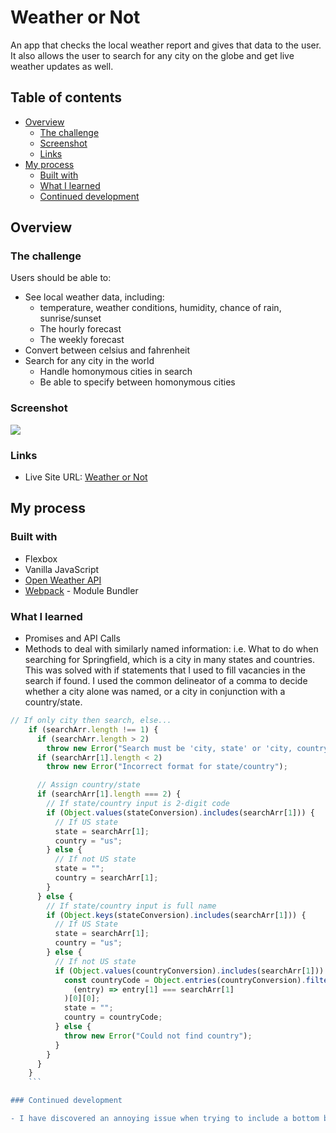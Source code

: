 # Weather or Not

An app that checks the local weather report and gives that data to the user. It also allows the user to search for any city on the globe and get live weather updates as well.

## Table of contents

- [Overview](#overview)
  - [The challenge](#the-challenge)
  - [Screenshot](#screenshot)
  - [Links](#links)
- [My process](#my-process)
  - [Built with](#built-with)
  - [What I learned](#what-i-learned)
  - [Continued development](#continued-development)

## Overview

### The challenge

Users should be able to:

- See local weather data, including:
  - temperature, weather conditions, humidity, chance of rain, sunrise/sunset
  - The hourly forecast
  - The weekly forecast
- Convert between celsius and fahrenheit
- Search for any city in the world
  - Handle homonymous cities in search
  - Be able to specify between homonymous cities

### Screenshot

![](../dist/images/screenshot.png)

### Links

- Live Site URL: [Weather or Not](https://jessejputnam.github.io/weather-app/)

## My process

### Built with

- Flexbox
- Vanilla JavaScript
- [Open Weather API](https://openweathermap.org/api)
- [Webpack](https://webpack.js.org/) - Module Bundler

### What I learned

- Promises and API Calls
- Methods to deal with similarly named information: i.e. What to do when searching for Springfield, which is a city in many states and countries. This was solved with if statements that I used to fill vacancies in the search if found. I used the common delineator of a comma to decide whether a city alone was named, or a city in conjunction with a country/state.
```JavaScript
// If only city then search, else...
    if (searchArr.length !== 1) {
      if (searchArr.length > 2)
        throw new Error("Search must be 'city, state' or 'city, country'");
      if (searchArr[1].length < 2)
        throw new Error("Incorrect format for state/country");

      // Assign country/state
      if (searchArr[1].length === 2) {
        // If state/country input is 2-digit code
        if (Object.values(stateConversion).includes(searchArr[1])) {
          // If US state
          state = searchArr[1];
          country = "us";
        } else {
          // If not US state
          state = "";
          country = searchArr[1];
        }
      } else {
        // If state/country input is full name
        if (Object.keys(stateConversion).includes(searchArr[1])) {
          // If US State
          state = searchArr[1];
          country = "us";
        } else {
          // If not US state
          if (Object.values(countryConversion).includes(searchArr[1])) {
            const countryCode = Object.entries(countryConversion).filter(
              (entry) => entry[1] === searchArr[1]
            )[0][0];
            state = "";
            country = countryCode;
          } else {
            throw new Error("Could not find country");
          }
        }
      }
    }
    ```

### Continued development

- I have discovered an annoying issue when trying to include a bottom bar or bottom information on safari-based browsers. It appears that 100vh does not take into account the bottom search bar native to the browser. This covers up information. I will need to find a solution for when I have information near the bottom of the page.
